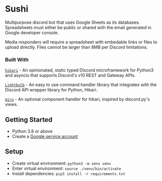# Sushi
Multipurpose discord bot that uses Google Sheets as its databases. Spreadsheets must either be public or shared with the email generated in Google developer console.

Media responders will require a spreadsheet with embedable links or files to upload directly. Files cannot be larger than 8MB per Discord limitations.

### Built With
[`hikari`](https://github.com/hikari-py/hikari) - An opinionated, static typed Discord microframework for Python3 and asyncio that supports Discord's v10 REST and Gateway APIs.

[`Lightbulb`](https://github.com/tandemdude/hikari-lightbulb/) - An easy to use command handler library that integrates with the Discord API wrapper library for Python, Hikari.

[`miru`](https://github.com/HyperGH/hikari-miru) - An optional component handler for hikari, inspired by discord.py's views.

## Getting Started
- Python 3.8 or above
- Create a [Google service account](https://console.cloud.google.com/)

## Setup
- Create virtual environment: `python3 -m venv venv`
- Enter virtual environment: `source ./venv/bin/activate`
- Install dependencies: `pip3 install -r requirements.txt`
